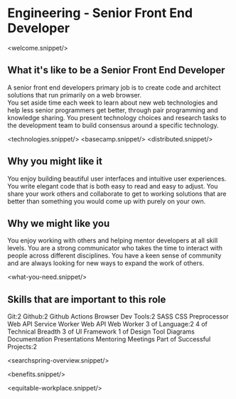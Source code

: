 # Engineering - Senior Front End Developer
<welcome.snippet/>

## What it's like to be a Senior Front End Developer
A senior front end developers primary job is to create code and architect solutions that run primarily on a web browser.  
You set aside time each week to learn about new web technologies and help less senior programmers get better, through pair programming and knowledge sharing.
You present technology choices and research tasks to the development team to build consensus around a specific technology.

<technologies.snippet/>
<basecamp.snippet/>
<distributed.snippet/>

## Why you might like it
You enjoy building beautiful user interfaces and intuitive user experiences. You write elegant code that is both easy to read and easy to adjust. You share your work others and collaborate to get to working solutions that are better than something you would come up with purely on your own.

## Why we might like you
You enjoy working with others and helping mentor developers at all skill levels.  You are a strong communicator who takes the time to interact with people across different disciplines. You have a keen sense of community and are always looking for new ways to expand the work of others.

<what-you-need.snippet/>

## Skills that are important to this role

<skills>
Git:2
Github:2 
Github Actions
Browser Dev Tools:2
SASS CSS Preprocessor
Web API Service Worker
Web API Web Worker
3 of Language:2
4 of Technical Breadth
3 of UI Framework
1 of Design Tool
Diagrams 
Documentation 
Presentations 
Mentoring 
Meetings
Part of Successful Projects:2
</skills>

<inherit doc="engineering-front-end-developer.md"/>

<searchspring-overview.snippet/>

<benefits.snippet/>

<equitable-workplace.snippet/>
